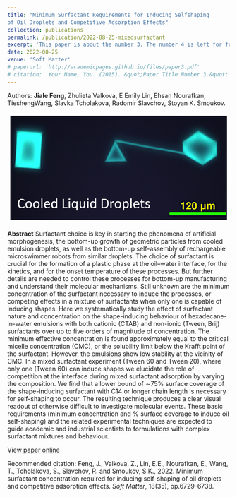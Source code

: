 ```yaml
---
title: "Minimum Surfactant Requirements for Inducing Selfshaping
of Oil Droplets and Competitive Adsorption Effects"
collection: publications
permalink: /publication/2022-08-25-mixedsurfactant
excerpt: 'This paper is about the number 3. The number 4 is left for future work.'
date: 2022-08-25
venue: 'Soft Matter'
# paperurl: 'http://academicpages.github.io/files/paper3.pdf'
# citation: 'Your Name, You. (2015). &quot;Paper Title Number 3.&quot; <i>Journal 1</i>. 1(3).'
---
```

Authors: **Jiale Feng**, Zhulieta Valkova, E Emily Lin, Ehsan Nourafkan, TieshengWang, Slavka Tcholakova, Radomir Slavchov, Stoyan K. Smoukov.

![mixedsurfactant](/images/mixedsurfactant.png)

**Abstract**
Surfactant choice is key in starting the phenomena of artificial morphogenesis, the bottom-up growth of geometric particles from cooled emulsion droplets, as well as the bottom-up self-assembly of rechargeable microswimmer robots from similar droplets. The choice of surfactant is crucial for the formation of a plastic phase at the oil–water interface, for the kinetics, and for the onset temperature of these processes. But further details are needed to control these processes for bottom-up manufacturing and understand their molecular mechanisms. Still unknown are the minimum concentration of the surfactant necessary to induce the processes, or competing effects in a mixture of surfactants when only one is capable of inducing shapes. Here we systematically study the effect of surfactant nature and concentration on the shape-inducing behaviour of hexadecane-in-water emulsions with both cationic (CTAB) and non-ionic (Tween, Brij) surfactants over up to five orders of magnitude of concentration. The minimum effective concentration is found approximately equal to the critical micelle concentration (CMC), or the solubility limit below the Krafft point of the surfactant. However, the emulsions show low stability at the vicinity of CMC. In a mixed surfactant experiment (Tween 60 and Tween 20), where only one (Tween 60) can induce shapes we elucidate the role of competition at the interface during mixed surfactant adsorption by varying the composition. We find that a lower bound of ∼75% surface coverage of the shape-inducing surfactant with C14 or longer chain length is necessary for self-shaping to occur. The resulting technique produces a clear visual readout of otherwise difficult to investigate molecular events. These basic requirements (minimum concentration and % surface coverage to induce oil self-shaping) and the related experimental techniques are expected to guide academic and industrial scientists to formulations with complex surfactant mixtures and behaviour.

[View paper online](https://pubs.rsc.org/en/content/articlelanding/2022/sm/d1sm01326b)

Recommended citation: Feng, J., Valkova, Z., Lin, E.E., Nourafkan, E., Wang, T., Tcholakova, S., Slavchov, R. and Smoukov, S.K., 2022. Minimum surfactant concentration required for inducing self-shaping of oil droplets and competitive adsorption effects. *Soft Matter*, 18(35), pp.6729-6738.